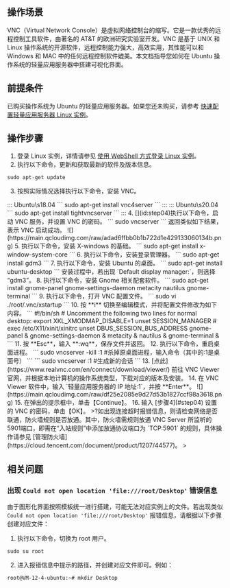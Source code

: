 ## 操作场景
VNC（Virtual Network Console）是虚拟网络控制台的缩写。它是一款优秀的远程控制工具软件，由著名的 AT&T 的欧洲研究实验室开发。VNC 是基于 UNIX 和 Linux 操作系统的开源软件，远程控制能力强大，高效实用，其性能可以和 Windows 和 MAC 中的任何远程控制软件媲美。本文档指导您如何在 Ubuntu 操作系统的轻量应用服务器中搭建可视化界面。

## 前提条件
已购买操作系统为 Ubuntu 的轻量应用服务器。如果您还未购买，请参考 [快速配置轻量应用服务器 Linux 实例](https://cloud.tencent.com/document/product/1207/44548)。


## 操作步骤

1. 登录 Linux 实例，详情请参见 [使用 WebShell 方式登录 Linux 实例](https://cloud.tencent.com/document/product/1207/44642)。
2. 执行以下命令，更新和获取最新的软件及版本信息。
```
sudo apt-get update
```
3. 按照实际情况选择执行以下命令，安装 VNC。
<dx-tabs>
::: Ubuntu\s18.04
```
sudo apt-get install vnc4server
```
:::
::: Ubuntu\s20.04
```
sudo apt-get install tightvncserver
```
:::
</dx-tabs>
4. [](id:step04)执行以下命令，启动 VNC 服务，并设置 VNC 的密码。
```
sudo vncserver
```
返回类似如下结果，表示 VNC 启动成功。
![](https://main.qcloudimg.com/raw/adad6ffbb0b1b722d1e429133060134b.png)
5. 执行以下命令，安装 X-windows 的基础。
```
sudo apt-get install x-window-system-core
```
6. 执行以下命令，安装登录管理器。
```
sudo apt-get install gdm3
```
7. 执行以下命令，安装 Ubuntu 的桌面。
```
sudo apt-get install ubuntu-desktop
```
安装过程中，若出现 `Default display manager:`，则选择 “gdm3”。
8. 执行以下命令，安装 Gnome 相关配套软件。
```
sudo apt-get install gnome-panel gnome-settings-daemon metacity nautilus gnome-terminal
```
9. 执行以下命令，打开 VNC 配置文件。
```
sudo vi ./root/.vnc/xstartup
```
10. 按 **i** 切换至编辑模式，并将配置文件修改为如下内容。
```
#!/bin/sh
# Uncomment the following two lines for normal desktop:
export XKL_XMODMAP_DISABLE=1
 unset SESSION_MANAGER
# exec /etc/X11/xinit/xinitrc
unset DBUS_SESSION_BUS_ADDRESS
gnome-panel &
gnome-settings-daemon &
metacity &
nautilus &
gnome-terminal &
```
11. 按 **Esc**，输入 **:wq**，保存文件并返回。
12. 执行以下命令，重启桌面进程。
```
sudo vncserver -kill :1 #杀掉原桌面进程，输入命令（其中的:1是桌面号）
```
```
sudo vncserver :1 #生成新的会话
```
13. [点此](https://www.realvnc.com/en/connect/download/viewer/) 前往 VNC Viewer 官网，并根据本地计算机的操作系统类型，下载对应的版本及安装。
14. 在 VNC Viewer 软件中，输入 `轻量应用服务器的 IP 地址:1`，并按 **Enter**。
![](https://main.qcloudimg.com/raw/df25e2085e9d27d53b1827ccf98a3618.png)
15. 在弹出的提示框中，单击【Continue】。
16. 输入 [步骤4](#step04) 设置的 VNC 的密码，单击【OK】。
>?如出现连接超时报错信息，则请检查网络是否联通，防火墙规则是否放通。其中，防火墙需规则放通 VNC Server 所监听的5901端口，即需在“入站规则”中添加放通协议端口为 `TCP:5901` 的规则，具体操作请参见 [管理防火墙](https://cloud.tencent.com/document/product/1207/44577)。
>

## 相关问题
### 出现 `Could not open location 'file:///root/Desktop'` 错误信息
由于图形化界面按照模板统一进行搭建，可能无法对应实例上的文件。若出现类似 `Could not open location 'file:///root/Desktop'` 报错信息，请根据以下步骤创建对应文件：
1. 执行以下命令，切换为 root 用户。
```shell
sudo su root
```
2. 进入报错信息中提示的路径，并创建对应文件即可。例如：
```shell
root@VM-12-4-ubuntu:~# mkdir Desktop
```
